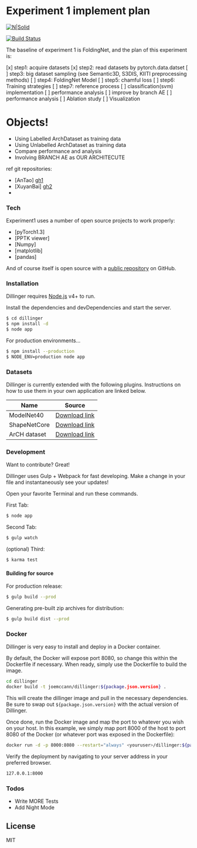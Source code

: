 # Experiment 1 implement plan

[![N|Solid](https://cldup.com/dTxpPi9lDf.thumb.png)](https://nodesource.com/products/nsolid)

[![Build Status](https://travis-ci.org/joemccann/dillinger.svg?branch=master)](https://travis-ci.org/joemccann/dillinger)

The baseline of experiment 1 is FoldingNet, and the plan of this experiment is:

  [x] step1: acquire datasets
  [x] step2: read datasets by pytorch.data.datset
  [ ] step3: big dataset sampling (see Semantic3D, S3DIS, KIITI preprocessing methods)
  [ ] step4: FoldingNet Model
  [ ] step5: chamful loss
  [ ] step6: Training strategies
  [ ] step7: reference process
  [ ] classification(svm) implementation
  [ ] performance analysis
  [ ] improve by branch AE
  [ ] performance analysis
  [ ] Ablation study
  [ ] Visualization

# Objects!

  - Using Labelled ArchDataset as training data
  - Using Unlabelled ArchDataset as training data
  - Compare performance and analysis
  - Involving BRANCH AE as OUR ARCHITECUTE


ref git repositories:
  - [AnTao] [gh1]
  - [XuyanBai] [gh2]
  - 

### Tech

Experiment1 uses a number of open source projects to work properly:

* [pyTorch1.3] 
* [PPTK viewer] 
* [Numpy] 
* [matplotlib] 
* [pandas] 

And of course itself is open source with a [public repository][gh3]
 on GitHub.

### Installation

Dillinger requires [Node.js](https://nodejs.org/) v4+ to run.

Install the dependencies and devDependencies and start the server.

```sh
$ cd dillinger
$ npm install -d
$ node app
```

For production environments...

```sh
$ npm install --production
$ NODE_ENV=production node app
```

### Datasets

Dillinger is currently extended with the following plugins. Instructions on how to use them in your own application are linked below.

| Name | Source |
| ------ | ------ |
| ModelNet40 | [Download link][ds1] |
| ShapeNetCore | [Download link][ds2] |
| ArCH dataset | [Download link][ds3] |


### Development

Want to contribute? Great!

Dillinger uses Gulp + Webpack for fast developing.
Make a change in your file and instantaneously see your updates!

Open your favorite Terminal and run these commands.

First Tab:
```sh
$ node app
```

Second Tab:
```sh
$ gulp watch
```

(optional) Third:
```sh
$ karma test
```
#### Building for source
For production release:
```sh
$ gulp build --prod
```
Generating pre-built zip archives for distribution:
```sh
$ gulp build dist --prod
```
### Docker
Dillinger is very easy to install and deploy in a Docker container.

By default, the Docker will expose port 8080, so change this within the Dockerfile if necessary. When ready, simply use the Dockerfile to build the image.

```sh
cd dillinger
docker build -t joemccann/dillinger:${package.json.version} .
```
This will create the dillinger image and pull in the necessary dependencies. Be sure to swap out `${package.json.version}` with the actual version of Dillinger.

Once done, run the Docker image and map the port to whatever you wish on your host. In this example, we simply map port 8000 of the host to port 8080 of the Docker (or whatever port was exposed in the Dockerfile):

```sh
docker run -d -p 8000:8080 --restart="always" <youruser>/dillinger:${package.json.version}
```

Verify the deployment by navigating to your server address in your preferred browser.

```sh
127.0.0.1:8000
```


### Todos

 - Write MORE Tests
 - Add Night Mode

License
----

MIT


   [gh1]: https://github.com/AnTao97/UnsupervisedPointCloudReconstruction
   [gh2]: https://github.com/XuyangBai/FoldingNet/blob/master/visualize.py
   [gh3]: https://github.com/bulletPr/Unsupervised-learning-on-LoD3-building-point-cloud/tree/develop
   [ds1]: https://modelnet.cs.princeton.edu/
   [ds2]: https://github.com/AnTao97/PointCloudDatasets
   [ds3]: http://archdataset.polito.it/download/
